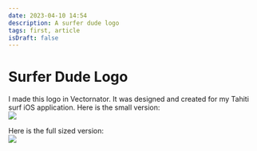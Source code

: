 ```yaml
---
date: 2023-04-10 14:54
description: A surfer dude logo
tags: first, article
isDraft: false
---
```

# Surfer Dude Logo

I made this logo in Vectornator. It was designed and created for my Tahiti surf iOS application.
Here is the small version:  
![](/images/surfer-logo-sm.png)

Here is the full sized version:  
![](/images/surfer-logo.png)

